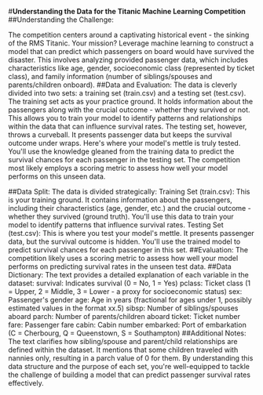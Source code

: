 #**Understanding the Data for the Titanic Machine Learning Competition**
##Understanding the Challenge:

The competition centers around a captivating historical event - the sinking of the RMS Titanic. Your mission? Leverage machine learning to construct a model that can predict which passengers on board would have survived the disaster. This involves analyzing provided passenger data, which includes characteristics like age, gender, socioeconomic class (represented by ticket class), and family information (number of siblings/spouses and parents/children onboard).
##Data and Evaluation:
The data is cleverly divided into two sets: a training set (train.csv) and a testing set (test.csv). The training set acts as your practice ground. It holds information about the passengers along with the crucial outcome - whether they survived or not. This allows you to train your model to identify patterns and relationships within the data that can influence survival rates.
The testing set, however, throws a curveball. It presents passenger data but keeps the survival outcome under wraps. Here's where your model's mettle is truly tested. You'll use the knowledge gleaned from the training data to predict the survival chances for each passenger in the testing set. The competition most likely employs a scoring metric to assess how well your model performs on this unseen data.



##Data Split:
The data is divided strategically:
Training Set (train.csv): This is your training ground. It contains information about the passengers, including their characteristics (age, gender, etc.) and the crucial outcome - whether they survived (ground truth). You'll use this data to train your model to identify patterns that influence survival rates.
Testing Set (test.csv): This is where you test your model's mettle. It presents passenger data, but the survival outcome is hidden. You'll use the trained model to predict survival chances for each passenger in this set.
##Evaluation:
The competition likely uses a scoring metric to assess how well your model performs on predicting survival rates in the unseen test data.
##Data Dictionary:
The text provides a detailed explanation of each variable in the dataset:
survival: Indicates survival (0 = No, 1 = Yes)
pclass: Ticket class (1 = Upper, 2 = Middle, 3 = Lower - a proxy for socioeconomic status)
sex: Passenger's gender
age: Age in years (fractional for ages under 1, possibly estimated values in the format xx.5)
sibsp: Number of siblings/spouses aboard
parch: Number of parents/children aboard
ticket: Ticket number
fare: Passenger fare
cabin: Cabin number
embarked: Port of embarkation (C = Cherbourg, Q = Queenstown, S = Southampton)
##Additional Notes:
The text clarifies how sibling/spouse and parent/child relationships are defined within the dataset.
It mentions that some children traveled with nannies only, resulting in a parch value of 0 for them.
By understanding this data structure and the purpose of each set, you're well-equipped to tackle the challenge of building a model that can predict passenger survival rates effectively.

